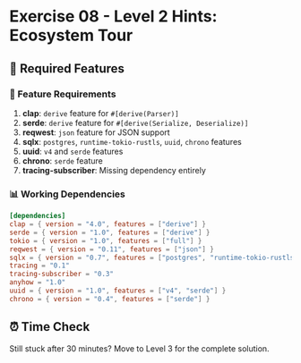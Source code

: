 # Exercise 08 - Level 2 Hints: Ecosystem Tour

## 🎯 Required Features

### 🔧 Feature Requirements

1. **clap**: `derive` feature for `#[derive(Parser)]`
2. **serde**: `derive` feature for `#[derive(Serialize, Deserialize)]`
3. **reqwest**: `json` feature for JSON support
4. **sqlx**: `postgres`, `runtime-tokio-rustls`, `uuid`, `chrono` features
5. **uuid**: `v4` and `serde` features
6. **chrono**: `serde` feature
7. **tracing-subscriber**: Missing dependency entirely

### 📊 Working Dependencies

```toml
[dependencies]
clap = { version = "4.0", features = ["derive"] }
serde = { version = "1.0", features = ["derive"] }
tokio = { version = "1.0", features = ["full"] }
reqwest = { version = "0.11", features = ["json"] }
sqlx = { version = "0.7", features = ["postgres", "runtime-tokio-rustls", "uuid", "chrono"] }
tracing = "0.1"
tracing-subscriber = "0.3"
anyhow = "1.0"
uuid = { version = "1.0", features = ["v4", "serde"] }
chrono = { version = "0.4", features = ["serde"] }
```

## ⏰ Time Check

Still stuck after 30 minutes? Move to Level 3 for the complete solution.